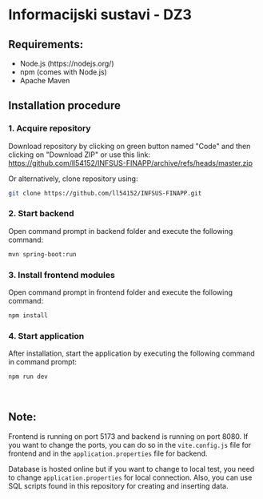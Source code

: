 <h1>Informacijski sustavi - DZ3 </h1>

<h2>Requirements:</h2>
<ul>
<li>Node.js (https://nodejs.org/)</li>
<li>npm (comes with Node.js)</li>
<li>Apache Maven</li>
</ul>


<h2>Installation procedure</h2>
<h3>1. Acquire repository </h3>

Download repository by clicking on green button named "Code" and then clicking on "Download ZIP" or use this link: <br>
https://github.com/ll54152/INFSUS-FINAPP/archive/refs/heads/master.zip

Or alternatively, clone repository using: <br>
```sh
git clone https://github.com/ll54152/INFSUS-FINAPP.git
```

<h3>2. Start backend </h3>

Open command prompt in backend folder and execute the following command:
```sh
mvn spring-boot:run
```

<h3>3. Install frontend modules</h3>

Open command prompt in frontend folder and execute the following command:
```sh
npm install
```
<h3>4. Start application</h3>

After installation, start the application by executing the following command in command prompt:
```sh
npm run dev
```
<br>
<h2>Note:</h2>
<p>Frontend is running on port 5173 and backend is running on port 8080. If you want to change the ports, you can do so in the <code>vite.config.js</code> file for frontend and in the <code>application.properties</code> file for backend.</p>
<p>Database is hosted online but if you want to change to local test, you need to change <code>application.properties</code> for local connection. Also, you can use SQL scripts found in this repository for creating and inserting data.</p>


